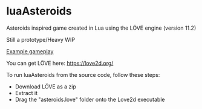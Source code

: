 # luaAsteroids
Asteroids inspired game created in Lua using the LÖVE engine (version 11.2)

Still a prototype/Heavy WIP

[Example gameplay](/asteroids.gif)

You can get LÖVE here:
https://love2d.org/

To run luaAsteroids from the source code, follow these steps:

* Download LÖVE as a zip
* Extract it
* Drag the "asteroids.love" folder onto the Love2d executable
